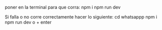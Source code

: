 poner en la terminal para que corra:
npm i 
npm run dev

Si falla o no corre correctamente hacer lo siguiente:
cd whatsappp
npm i 
npm run dev
o + enter
